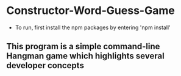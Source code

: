 # Constructor-Word-Guess-Game
 * To run, first install the npm packages by entering '<addr>npm install</addr>'

## This program is a simple command-line Hangman game which highlights several developer concepts